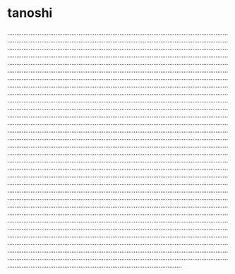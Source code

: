 # tanoshi

......................................................................................................................................................................................................................................................................................................................................................................................................................................................................................................................................................................................................................................................................................................................................................................................................................................................................................................................................................................................................................................................................................................................................................................................................................................................................................................................................................................................................................................................................................................................................................................................................................................................................................................................................................................................................................................................................................................................................................................................................................................................................................................................................................................................................................................................................................................................................................................................................................................................................................................................................................................................................................................................................................................................................................................................................................................................................................................................................................................................................................................................................................................................................................................................................................................................................................................................................................................................................................................................................................................................................................................................................................................................................................................................................................................................................................................................................................................................................................................................................................................................................................................